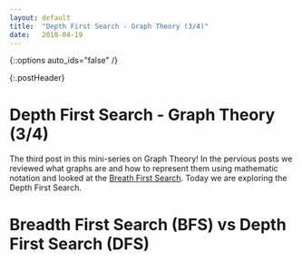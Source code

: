 ```yaml
---
layout: default
title:  "Depth First Search - Graph Theory (3/4)"
date:   2018-04-19
---
```

{::options auto_ids="false" /}

{:.postHeader}
# Depth First Search - Graph Theory (3/4)

<!--excerpt.start-->
The third post in this mini-series on Graph Theory! In the pervious posts we reviewed what graphs are and how to represent them using mathematic notation and looked at the [Breath First Search](https://sarahawilson.github.io/2018/04/19/BFS_graphs.html). Today we are exploring the Depth First Search.
<!--excerpt.end-->

# [](#header-1) Breadth First Search (BFS) vs Depth First Search (DFS)
